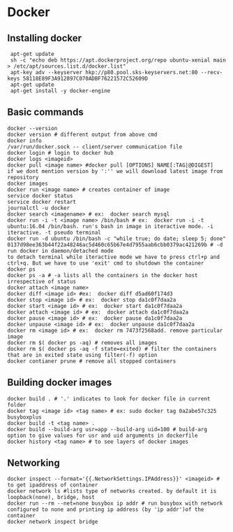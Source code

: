 # Docker

## Installing docker

	 apt-get update
	 sh -c "echo deb https://apt.dockerproject.org/repo ubuntu-xenial main > /etc/apt/sources.list.d/docker.list" 
	 apt-key adv --keyserver hkp://p80.pool.sks-keyservers.net:80 --recv-keys 58118E89F3A912897C070ADBF76221572C52609D
	 apt-get update
	 apt-get install -y docker-engine

## Basic commands

	docker --version
	docker version # different output from above cmd
	docker info
	/var/run/docker.sock -- client/server communication file
	docker login # login to docker hub
	docker logs <imageid>
	docker pull <image name> #docker pull [OPTIONS] NAME[:TAG|@DIGEST]	 if we dont mention version by ':'' we will download latest image from repository
	docker images
	docker run <image name> # creates container of image
	service docker status
	service docker restart
	journalctl -u docker
	docker search <imagename> # ex:  docker search mysql
	docker run -i -t <image name> /bin/bash # ex:  docker run -i -t ubuntu:16.04 /bin/bash. run's bash in image in iteractive mode. -i iteractive. -t pseudo terminal
	docker run -d ubuntu /bin/bash -c "while true; do date; sleep 5; done" 0137d98ee363b44f22a48246ac5d460c65b67e4d7955aab6cbb0379ac421269b # -d run docker in daemon/detached mode
	to detach terminal while iteractive mode we have to press ctrl+p and ctrl+q. But we have to use 'exit' cmd to shutdown the container
	docker ps
	docker ps -a # -a lists all the containers in the docker host irrespective of status
	docker attach <image name>
	docker diff <image id> #ex:  docker diff d5ad60f174d3
	docker stop <image id> # ex:  docker stop da1c0f7daa2a
	docker start <image id> # ex:  docker start da1c0f7daa2a
	docker attach <image id> # ex:  docker attach da1c0f7daa2a
	docker pause <image id> # ex:  docker pause da1c0f7daa2a
	docker unpause <image id> # ex:  docker unpause da1c0f7daa2a
	docker rm <image id> # ex:  docker rm 7473f2568add. remove particular image
	docker rm $( docker ps -aq) # removes all images
	docker rm $( docker ps -aq -f state=exited) # filter the containers that are in exited state using filter(-f) option
	docker contianer prune # remove all stopped containers


## Building docker images
	
	docker build . # '.' indicates to look for docker file in current folder
	docker tag <image id> <tag name> # ex: sudo docker tag 0a2abe57c325 busyboxplus
	docker build -t <tag name> . 
	docker build --build-arg usr=app --build-arg uid=100 # build-arg option to give values for usr and uid arguments in dockerfile
	docker history <tag name> # to see layers of docker images


## Networking
	
	docker inspect --format='{{.NetworkSettings.IPAddress}}' <imageid> # to get ipaddress of container
	docker network ls #lists type of networks created. by default it is loopback(none), bridge, host
	docker run --rm --net=none busybox ip addr # run busybox with network configured to none and printing ip address (by 'ip addr')of the container
	docker network inspect bridge
	